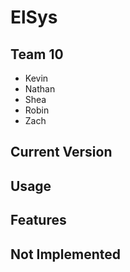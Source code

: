 # ElSys

## Team 10
- Kevin
- Nathan
- Shea
- Robin
- Zach

## Current Version


## Usage


## Features


## Not Implemented
